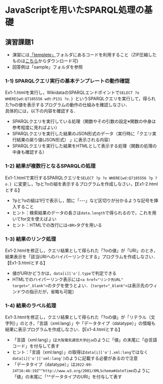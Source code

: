 # JavaScriptを用いたSPARQL処理の基礎
## 演習課題1 
- 演習には[「templete」](https://github.com/oecu-kozaki-lab/JS-SPARQL-Exercise/tree/main/templete)フォルダにあるコードを利用すること（ZIP圧縮したものは[こちら](https://github.com/oecu-kozaki-lab/JS-SPARQL-Exercise/blob/main/templete.zip)からダウンロード可)  
- 回答例は「sample」フォルダを参照 
### 1-1) SPARQLクエリ実行の基本テンプレートの動作確認 
Ex1-1.htmlを実行し，WikidataのSPARQLエンドポイントで`SELECT ?o WHERE{wd:Q7105556 wdt:P131 ?o.} `というSPARQLクエリを実行して，得られた?oの値を表示するプログラムの動作の仕組みを確認しなさい．  
具体的には，以下の内容を確認する．
- SPARQLクエリを実行している処理（関数やその引数の設定※関数の中身は参考程度に見ればよい）
- SPARQLクエリを実行した結果のJSON形式のデータ（実行時に「クエリ実行結果の戻り値(JSON形式）
」に表示される内容）
- SPARQLクエリを実行した結果をHTMLとして表示する処理（関数の処理の中身も確認する）
  
### 1-2) 結果が複数行となるSPARQLの処理
Ex1-1.htmlで実行するSPARQLクエリを`SELECT ?p ?o WHERE{wd:Q7105556 ?p ?o.} `に変更し，?pと?oの組を表示するプログラムを作成しなさい，【Ex1-2.htmlとする】
- ?pと?oの組は1行で表示し，間に「---」など区切りが分かるような記号を挿入すること
- ヒント：検索結果のデータの長さは`data.length`で得られるので，これを用いてfor文を使えばよい
- ヒント：HTMLでの改行には`<BR>`タグを用いる

### 1-3) 結果のリンク処理
Ex1-2.htmlを修正し，クエリ結果として得られた「?oの値」が「URI」のとき，結果表示を「該当URIへのハイパーリンクとする」プログラムを作成しなさい．【Ex1-3.htmlとする】
- 値がURIかどうかは，`data[i]['o'].type`で判定できる
- HTMLでのハイパーリンク表示には`<a href="リンク先URL" target="_blank">`のタグを使うとよい．（`target="_blank">`は表示先のウィンドウの指示だが，省略も可能）

### 1-4) 結果のラベル処理
Ex1-3.htmlを修正し，クエリ結果として得られた「?oの値」が「リテラル（文字列）」のとき，「言語（xml:lang）」や「データタイプ（datatype）」の情報も結果に表示プログラムを作成しなさい．【Ex1-4.htmlとする】
- 「言語（xml:lang）」は`大阪電気通信大学@ja`のように「値」の末尾に「@言語コード」を付与して表す
- ヒント：「言語（xml:lang）」の取得は`data[i]['o'].xml:lang`ではなく`data[i]['o']['xml:lang']`のように記載する必要があるので注意
- 「データタイプ（datatype）」は`2022-09-24T16:46:19Z^^http://www.w3.org/2001/XMLSchema#dateTime`のように「値」の末尾に「^^データタイプのURI」を付与して表す

